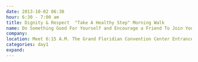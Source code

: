 ```yaml
---
date: 2013-10-02 06:30
hour: 6:30 - 7:00 am
title: Dignity & Respect  "Take A Healthy Step" Morning Walk
name: Do Something Good For Yourself and Encourage a Friend To Join You
company:
location: Meet 6:15 A.M. The Grand Floridian Convention Center Entrance Hall
categories: day1
expand: 
---
```

